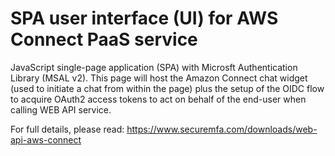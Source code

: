 # SPA user interface (UI) for AWS Connect PaaS service

JavaScript single-page application (SPA) with Microsft Authentication Library (MSAL v2). This page will host the Amazon Connect chat widget (used to initiate a chat from within the page) plus the setup of the OIDC flow to acquire OAuth2 access tokens to act on behalf of the end-user when calling WEB API service.

For full details, please read: https://www.securemfa.com/downloads/web-api-aws-connect
